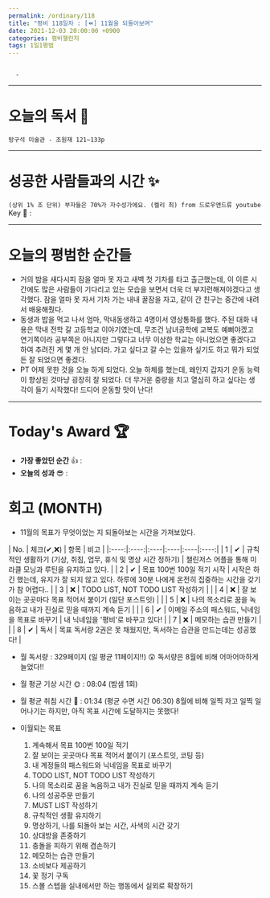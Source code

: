 ```yaml
---
permalink: /ordinary/118
title: "평비 118일차 : [⏪] 11월을 되돌아보며"
date: 2021-12-03 20:00:00 +0900
categories: 평비챌린지
tags: 1일1평범
---
```

```

  - 
```

---
# 오늘의 독서 📕
`방구석 미술관 - 조원재 121~133p`  


---
# 성공한 사람들과의 시간 ✨
`(상위 1% 조 단위) 부자들은 70%가 자수성가에요. (켈리 최) from 드로우앤드류 youtube`  
Key 🔑 :


---
# 오늘의 평범한 순간들
- 거의 밤을 새다시피 잠을 얼마 못 자고 새벽 첫 기차를 타고 출근했는데, 이 이른 시간에도 많은 사람들이 기다리고 있는 모습을 보면서 더욱 더 부지런해져야겠다고 생각했다. 잠을 얼마 못 자서 기차 가는 내내 꿀잠을 자고, 같이 간 친구는 중간에 내려서 배웅해줬다.
- 동생과 밥을 먹고 나서 엄마, 막내동생하고 4명이서 영상통화를 했다. 주된 대화 내용은 막내 전학 갈 고등학교 이야기였는데, 무조건 남녀공학에 교복도 예뻐야겠고 연기쪽이라 공부쪽은 아니지만 그렇다고 너무 이상한 학교는 아니었으면 좋겠다고 하여 추려진 게 몇 개 안 남더라. 가고 싶다고 갈 수는 있을까 싶기도 하고 뭐가 되었든 잘 되었으면 좋겠다.
- PT 어제 못한 것을 오늘 하게 되었다. 오늘 하체를 했는데, 왜인지 갑자기 운동 능력이 향상된 것마냥 굉장히 잘 되었다. 더 무거운 중량을 치고 열심히 하고 싶다는 생각이 들기 시작했다! 드디어 운동할 맛이 난다!

---
# Today's Award 🏆
- **가장 좋았던 순간** 👍 : 
- **오늘의 성과** 😎 : 

# 회고 (MONTH)
- 11월의 목표가 무엇이었는 지 되돌아보는 시간을 가져보았다.

| No. | 체크(✔,❌) | 항목 | 비고 |
|:----:|:----:|:----|:----|:----|:----:|
| 1 | ✔ | 규칙적인 생활하기 (기상, 취침, 업무, 휴식 및 명상 시간 정하기) | 챌린저스 어플을 통해 미라클 모닝과 루틴을 유지하고 있다. |
| 2 | ✔ | 목표 100번 100일 적기 시작 | 시작은 하긴 했는데, 유지가 잘 되지 않고 있다. 하루에 30분 나에게 온전히 집중하는 시간을 갖기가 참 어렵다.. |
| 3 | ❌ | TODO LIST, NOT TODO LIST 작성하기 |  |
| 4 | ❌ | 잘 보이는 곳곳마다 목표 적어서 붙이기 (일단 포스트잇) |  |
| 5 | ❌ | 나의 목소리로 꿈을 녹음하고 내가 진실로 믿을 때까지 계속 듣기 |  |
| 6 | ✔ | 이메일 주소의 패스워드, 닉네임을 목표로 바꾸기 | 내 닉네임을 '평비'로 바꾸고 있다! |
| 7 | ❌ | 메모하는 습관 만들기 |  |
| 8 | ✔ | 독서 | 목표 독서량 2권은 못 채웠지만, 독서하는 습관을 만드는데는 성공했다! |

- 월 독서량 : 329페이지 (일 평균 11페이지!!) 😲
  독서량은 8월에 비해 어마어마하게 늘었다!!

- 월 평균 기상 시간 🌞 : 08:04 (밤샘 1회)
- 월 평균 취침 시간 🌙 : 01:34 (평균 수면 시간 06:30)
  8월에 비해 일찍 자고 일찍 일어나기는 하지만, 아직 목표 시간에 도달하지는 못했다!

- 이월되는 목표
  1. 계속해서 목표 100번 100일 적기  
  2. 잘 보이는 곳곳마다 목표 적어서 붙이기 (포스트잇, 코팅 등)  
  3. 내 계정들의 패스워드와 닉네임을 목표로 바꾸기  
  4. TODO LIST, NOT TODO LIST 작성하기  
  5. 나의 목소리로 꿈을 녹음하고 내가 진실로 믿을 때까지 계속 듣기  
  6. 나의 성공주문 만들기  
  7. MUST LIST 작성하기  
  8. 규칙적인 생활 유지하기  
  9. 명상하기, 나를 되돌아 보는 시간, 사색의 시간 갖기  
  10. 상대방을 존중하기  
  11. 충돌을 피하기 위해 겸손하기  
  12. 메모하는 습관 만들기  
  13. 소비보다 제공하기  
  14. 꽃 정기 구독
  15. 스몰 스텝을 실내에서만 하는 행동에서 실외로 확장하기